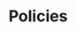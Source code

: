 ---
title: Policies
linkTitle: ポリシー
description: 運用ポリシーについて説明します。
cascade:
  type: docs
menu:
  main:
    weight: 40
    name: ポリシー
    pre: '<i class="fa-solid fa-robot"></i>'
---